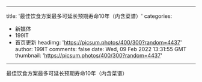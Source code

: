 
---
title: '最佳饮食方案最多可延长预期寿命10年（内含菜谱）'
categories: 
 - 新媒体
 - 199IT
 - 首页更新
headimg: 'https://picsum.photos/400/300?random=4437'
author: 199IT
comments: false
date: Wed, 09 Feb 2022 13:31:55 GMT
thumbnail: 'https://picsum.photos/400/300?random=4437'
---

<div>   
最佳饮食方案最多可延长预期寿命10年（内含菜谱）  
</div>
            